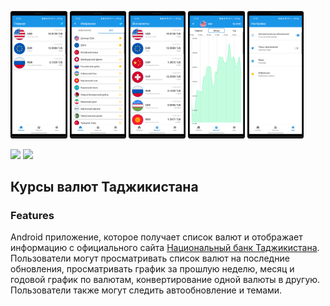 <img src="/docs/1.png" width=18% height=18%> <img src="/docs/2.png" width=18% height=18%>
<img src="/docs/3.png" width=18% height=18%> <img src="/docs/4.png" width=18% height=18%>
<img src="/docs/5.png" width=18% height=18%>
<div>
<a href="https://play.google.com/store/apps/details?id=com.developer.valyutaapp">
<img src="https://play.google.com/intl/en_us/badges/static/images/badges/en_badge_web_generic.png" height="70"></a>
<a href="https://play.google.com/store/apps/details?id=com.developer.valyutaapp">
<img src="https://static.tildacdn.com/tild3633-6364-4533-a462-303133633334/app-gallery-en.png" height="50"></a>
</div>

## Курсы валют Таджикистана

### Features
Android приложение, которое получает список валют и  отображает информацию
с официального сайта [Национальный банк Таджикистана](https://www.nbt.tj/ru/kurs/kurs.php).
Пользователи могут просматривать список валют на последние обновления,
просматривать график за прошлую неделю, месяц и годовой график по валютам,
конвертирование одной валюты в другую. Пользователи также могут следить автообновление и темами.
